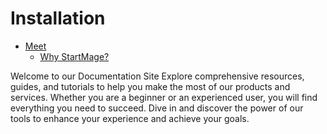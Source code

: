 # Installation

- [Meet ](#meet-startmage)
    - [Why StartMage?](#why-startmage)


Welcome to our Documentation Site
Explore comprehensive resources, guides, and tutorials to help you make the most of our products and services. Whether you are a beginner or an experienced user, you will find everything you need to succeed. Dive in and discover the power of our tools to enhance your experience and achieve your goals.